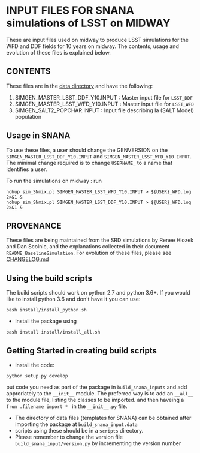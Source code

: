 # INPUT FILES FOR SNANA simulations of LSST on MIDWAY

These are input files used on midway to produce LSST simulations for the WFD and DDF fields for 10 years on midway. The contents, usage and evolution of these files is explained below.

## CONTENTS
These files are in the [data directory](./build_snana_inputs) and have the following:

1. SIMGEN_MASTER_LSST_DDF_Y10.INPUT : Master input file for `LSST_DDF`
2. SIMGEN_MASTER_LSST_WFD_Y10.INPUT : Master input file for `LSST_WFD` 
3. SIMGEN_SALT2_POPCHAR.INPUT : Input file describing Ia (SALT Model) population

## Usage in SNANA
To use these files, a user should change the GENVERSION on the `SIMGEN_MASTER_LSST_DDF_Y10.INPUT` and `SIMGEN_MASTER_LSST_WFD_Y10.INPUT`. The minimal change required is to change `USERNAME_` to a name that identifies a user.  

To run the simulations on midway : run 
```
nohup sim_SNmix.pl SIMGEN_MASTER_LSST_WFD_Y10.INPUT > ${USER}_WFD.log 2>&1 & 
nohup sim_SNmix.pl SIMGEN_MASTER_LSST_DDF_Y10.INPUT > ${USER}_WFD.log 2>&1 & 
```

## PROVENANCE
These files are being maintained from the SRD simulations by Renee Hlozek and Dan Scolnic, and the explanations collected in their document `README_BaselineSimulation`. For evolution of these files, please see [CHANGELOG.md](./CHANGELOG.md)

## Using the build scripts
The build scripts should work on python 2.7 and python 3.6+. If you would like to install python 3.6 and don't have it you can use:
```
bash install/install_python.sh
```
- Install the package using 
```
bash install install/install_all.sh
```
## Getting Started in creating build scripts

- Install the code:
```
python setup.py develop
```
put code you need as part of the package in `build_snana_inputs` and add approriately to the `__init__` module. The preferred way is to add an `__all__` to the module file, listing the classes to be imported. and then haveing a ```from .filename import * ``` in the `__init__.py` file.
- The directory of data files (templates for SNANA) can be obtained after importing the package at 
`build_snana_input.data`
- scripts using these should be in a `scripts` directory.
- Please remember to change the version file `build_snana_input/version.py` by incrementing the version number  
